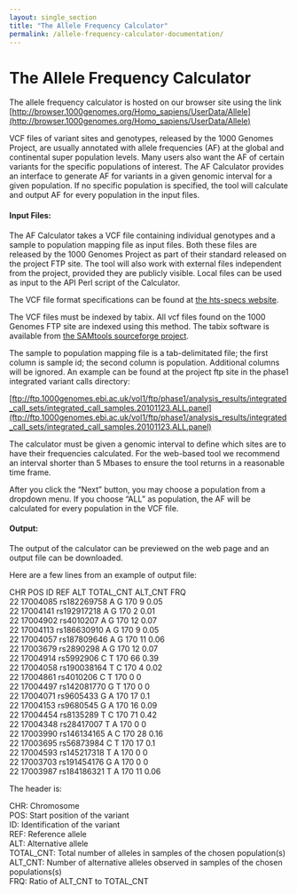 ```yaml
---
layout: single_section
title: "The Allele Frequency Calculator"
permalink: /allele-frequency-calculator-documentation/
---
```


# The Allele Frequency Calculator

The allele frequency calculator is hosted on our browser site using the link [http://browser.1000genomes.org/Homo_sapiens/UserData/Allele](http://browser.1000genomes.org/Homo_sapiens/UserData/Allele)  

VCF files of variant sites and genotypes, released by the 1000 Genomes Project, are usually annotated with allele frequencies (AF) at the global and continental super population levels.  Many users also want the AF of certain variants for the specific populations of interest.  The AF Calculator provides an interface to generate AF for variants in a given genomic interval for a given population. If no specific population is specified, the tool will calculate and output AF for every population in the input files.

#### Input Files:

The AF Calculator takes a VCF file containing individual genotypes and a sample to population mapping file as input files.  Both these files are released by the 1000 Genomes Project as part of their standard released on the project FTP site.  The tool will also work with external files independent from the project, provided they are publicly visible. Local files can be used as input to the API Perl script of the Calculator.

The VCF file format specifications can be found at [the hts-specs website](http://samtools.github.io/hts-specs/).

The VCF files must be indexed by tabix. All vcf files found on the 1000 Genomes FTP site are indexed using this method. The tabix software is available from [the SAMtools sourceforge project](http://sourceforge.net/projects/samtools/files/tabix/).

The sample to population mapping file is a tab-delimitated file; the first column is sample id; the second column is population. Additional columns will be ignored. An example can be found at the project ftp site in the phase1 integrated variant calls directory:

[ftp://ftp.1000genomes.ebi.ac.uk/vol1/ftp/phase1/analysis_results/integrated_call_sets/integrated_call_samples.20101123.ALL.panel](ftp://ftp.1000genomes.ebi.ac.uk/vol1/ftp/phase1/analysis_results/integrated_call_sets/integrated_call_samples.20101123.ALL.panel)

The calculator must be given a genomic interval to define which sites are to have their frequencies calculated.  For the web-based tool we recommend an interval shorter than 5 Mbases to ensure the tool returns in a reasonable time frame.

After you click the “Next” button, you may choose a population from a dropdown menu. If you choose “ALL” as population, the AF will be calculated for every population in the VCF file.

#### Output:

The output of the calculator can be previewed on the web page and an output file can be downloaded.

Here are a few lines from an example of output file:

CHR POS ID REF ALT TOTAL_CNT ALT_CNT FRQ  
22 17004085 rs182269758 A G 170 9 0.05  
22 17004141 rs192917218 A G 170 2 0.01  
22 17004902 rs4010207 A G 170 12 0.07  
22 17004113 rs186630910 A G 170 9 0.05  
22 17004057 rs187809646 A G 170 11 0.06  
22 17003679 rs2890298 A G 170 12 0.07  
22 17004914 rs5992906 C T 170 66 0.39  
22 17004058 rs190038164 T C 170 4 0.02  
22 17004861 rs4010206 C T 170 0 0  
22 17004497 rs142081770 G T 170 0 0  
22 17004071 rs9605433 G A 170 17 0.1  
22 17004153 rs9680545 G A 170 16 0.09  
22 17004454 rs8135289 T C 170 71 0.42  
22 17004348 rs28417007 T A 170 0 0  
22 17003990 rs146134165 A C 170 28 0.16  
22 17003695 rs56873984 C T 170 17 0.1  
22 17004593 rs145217318 T A 170 0 0  
22 17003703 rs191454176 G A 170 0 0  
22 17003987 rs184186321 T A 170 11 0.06

The header is:

CHR: Chromosome  
POS: Start position of the variant  
ID: Identification of the variant  
REF: Reference allele  
ALT: Alternative allele  
TOTAL_CNT: Total number of alleles in samples of the chosen population(s)  
ALT_CNT: Number of alternative alleles observed in samples of the chosen populations(s)  
FRQ: Ratio of ALT_CNT to TOTAL_CNT

